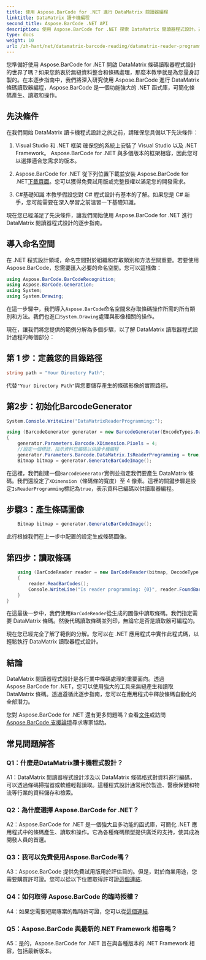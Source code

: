 ```yaml
---
title: 使用 Aspose.BarCode for .NET 進行 DataMatrix 閱讀器編程
linktitle: DataMatrix 讀卡機編程
second_title: Aspose.BarCode .NET API
description: 使用 Aspose.BarCode for .NET 探索 DataMatrix 閱讀器程式設計。透過這份綜合指南，了解如何在 .NET 應用程式中產生和讀取 DataMatrix 條碼。
type: docs
weight: 10
url: /zh-hant/net/datamatrix-barcode-reading/datamatrix-reader-programming/
---
```

您準備好使用 Aspose.BarCode for .NET 開啟 DataMatrix 條碼讀取器程式設計的世界了嗎？如果您熱衷於無縫資料整合和條碼處理，那麼本教學就是為您量身訂製的。在本逐步指南中，我們將深入研究使用 Aspose.BarCode 進行 DataMatrix 條碼讀取器編程，Aspose.BarCode 是一個功能強大的 .NET 函式庫，可簡化條碼產生、讀取和操作。 

## 先決條件

在我們開始 DataMatrix 讀卡機程式設計之旅之前，請確保您具備以下先決條件：

1. Visual Studio 和 .NET 框架
確保您的系統上安裝了 Visual Studio 以及 .NET Framework。 Aspose.BarCode for .NET 與多個版本的框架相容，因此您可以選擇適合您需求的版本。

2. Aspose.BarCode for .NET
從下列位置下載並安裝 Aspose.BarCode for .NET[下載頁面](https://releases.aspose.com/barcode/net/)。您可以獲得免費試用版或完整授權以滿足您的開發需求。

3. C#基礎知識
本教學假設您對 C# 程式設計有基本的了解。如果您是 C# 新手，您可能需要在深入學習之前溫習一下基礎知識。

現在您已經滿足了先決條件，讓我們開始使用 Aspose.BarCode for .NET 進行 DataMatrix 閱讀器程式設計的逐步指南。

## 導入命名空間

在 .NET 程式設計領域，命名空間對於組織和存取類別和方法至關重要。若要使用 Aspose.BarCode，您需要匯入必要的命名空間。您可以這樣做：

```csharp
using Aspose.BarCode.BarCodeRecognition;
using Aspose.BarCode.Generation;
using System;
using System.Drawing;
```

在這一步驟中，我們導入`Aspose.BarCode`命名空間來存取條碼操作所需的所有類別和方法。我們也進口`System.Drawing`處理與影像相關的操作。

現在，讓我們將您提供的範例分解為多個步驟，以了解 DataMatrix 讀取器程式設計過程的每個部分：

## 第 1 步：定義您的目錄路徑

```csharp
string path = "Your Directory Path";
```

代替`"Your Directory Path"`與您要儲存產生的條碼影像的實際路徑。

## 第2步：初始化BarcodeGenerator

```csharp
System.Console.WriteLine("DataMatrixReaderProgramming:");

using (BarcodeGenerator generator = new BarcodeGenerator(EncodeTypes.DataMatrix, "Aspose"))
{
    generator.Parameters.Barcode.XDimension.Pixels = 4;
    //設定一個標誌，指示資料已編碼以供讀卡機編程
    generator.Parameters.Barcode.DataMatrix.IsReaderProgramming = true;
    Bitmap bitmap = generator.GenerateBarCodeImage();
```

在這裡，我們創建一個`BarcodeGenerator`實例並指定我們要產生 DataMatrix 條碼。我們還設定了`XDimension`（條碼條的寬度）至 4 像素。這裡的關鍵步驟是設定`IsReaderProgramming`標記為`true`，表示資料已編碼以供讀取器編程。

## 步驟3：產生條碼圖像

```csharp
    Bitmap bitmap = generator.GenerateBarCodeImage();
```

此行根據我們在上一步中配置的設定生成條碼圖像。

## 第四步：讀取條碼

```csharp
    using (BarCodeReader reader = new BarCodeReader(bitmap, DecodeType.DataMatrix))
    {
        reader.ReadBarCodes();
        Console.WriteLine("Is reader programming: {0}", reader.FoundBarCodes[0].Extended.DataMatrix.IsReaderProgramming);
    }
}
```

在這最後一步中，我們使用`BarCodeReader`從生成的圖像中讀取條碼。我們指定需要 DataMatrix 條碼。然後代碼讀取條碼並列印，無論它是否是讀取器可編程的。

現在您已經完全了解了範例的分解。您可以在 .NET 應用程式中實作此程式碼，以輕鬆執行 DataMatrix 讀取器程式設計。

## 結論

DataMatrix 閱讀器程式設計是各行業中條碼處理的重要面向。透過 Aspose.BarCode for .NET，您可以使用強大的工具來無縫產生和讀取 DataMatrix 條碼。透過遵循此逐步指南，您可以在應用程式中釋放條碼自動化的全部潛力。

您對 Aspose.BarCode for .NET 還有更多問題嗎？查看[文件](https://reference.aspose.com/barcode/net/)或訪問[Aspose.BarCode 支援論壇](https://forum.aspose.com/c/barcode/13)尋求專家協助。

## 常見問題解答

### Q1：什麼是DataMatrix讀卡機程式設計？

A1：DataMatrix 閱讀器程式設計涉及以 DataMatrix 條碼格式對資料進行編碼，可以透過條碼掃描器或軟體輕鬆讀取。這種程式設計通常用於製造、醫療保健和物流等行業的資料儲存和檢索。

### Q2：為什麼選擇 Aspose.BarCode for .NET？

A2：Aspose.BarCode for .NET 是一個強大且多功能的函式庫，可簡化 .NET 應用程式中的條碼產生、讀取和操作。它為各種條碼類型提供廣泛的支持，使其成為開發人員的首選。

### Q3：我可以免費使用Aspose.BarCode嗎？

 A3：Aspose.BarCode 提供免費試用版用於評估目的。但是，對於商業用途，您需要購買許可證。您可以從以下位置取得許可證[這個連結](https://purchase.aspose.com/buy).

### Q4：如何取得 Aspose.BarCode 的臨時授權？

 A4：如果您需要短期專案的臨時許可證，您可以從[這個連結](https://purchase.aspose.com/temporary-license/).

### Q5：Aspose.BarCode 與最新的.NET Framework 相容嗎？

A5：是的，Aspose.BarCode for .NET 旨在與各種版本的 .NET Framework 相容，包括最新版本。
